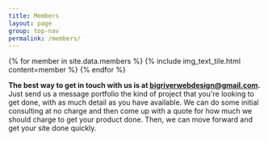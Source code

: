 ```yaml
---
title: Members
layout: page
group: top-nav
permalink: /members/
---
```


<div id="main-container">
  <div class="mosaic">
    {% for member in site.data.members %}
      {% include img_text_tile.html content=member %}
    {% endfor %}
  </div>

  <div class="img_text_tile bottomText">
    <p><strong>The best way to get in touch with us is at <a class="email" href= "mailto:bigriverwebdesign@gmail.com">bigriverwebdesign@gmail.com</a>.</strong> Just send us a message portfolio the kind of project that you're looking to get done, with as much detail as you have available. We can do some initial consulting at no charge and then come up with a quote for how much we should charge to get your product done. Then, we can move forward and get your site done quickly.</p>
  <div>
</div>

<script>
$(document).ready(function() {
    $('#main-container').fadeIn();
});

$(window).scroll(function() {
  if (location.origin + '{{site.baseurl}}/members/' == location.href) {
    function removeActiveClass() {
      $(links).removeClass('active');
    }
    function requestContent(url) {
      $("#main").load(url);
    }
    function addActiveClass(elem) {
      removeActiveClass();
      console.log(elem);
      var element = document.querySelector("#" + elem);
      element.classList.add('active');
    }
    if ($(window).scrollTop() + $(window).height() == $(document).height()) {
      addActiveClass("contact");
      history.pushState("contact", null, "{{site.baseurl}}/contact/");
      requestContent("{{site.baseurl}}/page-content/contact/index.html");
      document.title = "Big River Web Design | contact";
      removeClassFixed();
    } else if ($(window).scrollTop() == 0) {
      addActiveClass("portfolio");
      history.pushState("portfolio", null, "{{site.baseurl}}/portfolio/");
      requestContent("{{site.baseurl}}/page-content/portfolio/index.html");
      document.title = "Big River Web Design | portfolio";
      $('html,body').scrollTop(50);
      console.log($(window).scrollTop());
    }
  }
})

</script>
